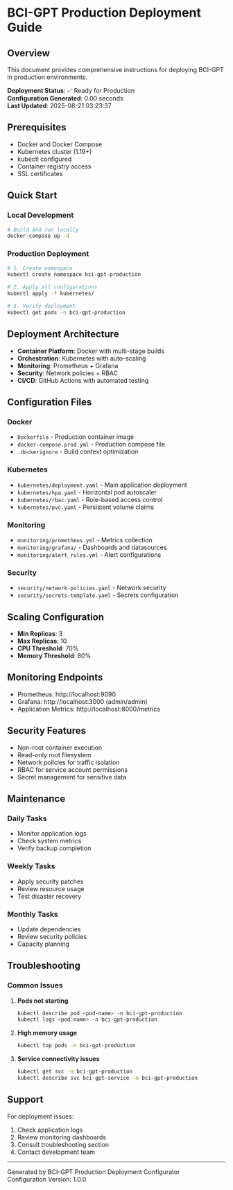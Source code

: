 # BCI-GPT Production Deployment Guide

## Overview

This document provides comprehensive instructions for deploying BCI-GPT in production environments.

**Deployment Status**: ✅ Ready for Production  
**Configuration Generated**: 0.00 seconds  
**Last Updated**: 2025-08-21 03:23:37

## Prerequisites

- Docker and Docker Compose
- Kubernetes cluster (1.19+)
- kubectl configured
- Container registry access
- SSL certificates

## Quick Start

### Local Development
```bash
# Build and run locally
docker-compose up -d
```

### Production Deployment
```bash
# 1. Create namespace
kubectl create namespace bci-gpt-production

# 2. Apply all configurations
kubectl apply -f kubernetes/

# 3. Verify deployment
kubectl get pods -n bci-gpt-production
```

## Deployment Architecture

- **Container Platform**: Docker with multi-stage builds
- **Orchestration**: Kubernetes with auto-scaling
- **Monitoring**: Prometheus + Grafana
- **Security**: Network policies + RBAC
- **CI/CD**: GitHub Actions with automated testing

## Configuration Files

### Docker
- `Dockerfile` - Production container image
- `docker-compose.prod.yml` - Production compose file
- `.dockerignore` - Build context optimization

### Kubernetes
- `kubernetes/deployment.yaml` - Main application deployment
- `kubernetes/hpa.yaml` - Horizontal pod autoscaler
- `kubernetes/rbac.yaml` - Role-based access control
- `kubernetes/pvc.yaml` - Persistent volume claims

### Monitoring
- `monitoring/prometheus.yml` - Metrics collection
- `monitoring/grafana/` - Dashboards and datasources
- `monitoring/alert_rules.yml` - Alert configurations

### Security
- `security/network-policies.yaml` - Network security
- `security/secrets-template.yaml` - Secrets configuration

## Scaling Configuration

- **Min Replicas**: 3
- **Max Replicas**: 10
- **CPU Threshold**: 70%
- **Memory Threshold**: 80%

## Monitoring Endpoints

- Prometheus: http://localhost:9090
- Grafana: http://localhost:3000 (admin/admin)
- Application Metrics: http://localhost:8000/metrics

## Security Features

- Non-root container execution
- Read-only root filesystem
- Network policies for traffic isolation
- RBAC for service account permissions
- Secret management for sensitive data

## Maintenance

### Daily Tasks
- Monitor application logs
- Check system metrics
- Verify backup completion

### Weekly Tasks
- Apply security patches
- Review resource usage
- Test disaster recovery

### Monthly Tasks
- Update dependencies
- Review security policies
- Capacity planning

## Troubleshooting

### Common Issues

1. **Pods not starting**
   ```bash
   kubectl describe pod <pod-name> -n bci-gpt-production
   kubectl logs <pod-name> -n bci-gpt-production
   ```

2. **High memory usage**
   ```bash
   kubectl top pods -n bci-gpt-production
   ```

3. **Service connectivity issues**
   ```bash
   kubectl get svc -n bci-gpt-production
   kubectl describe svc bci-gpt-service -n bci-gpt-production
   ```

## Support

For deployment issues:
1. Check application logs
2. Review monitoring dashboards
3. Consult troubleshooting section
4. Contact development team

---

Generated by BCI-GPT Production Deployment Configurator  
Configuration Version: 1.0.0
